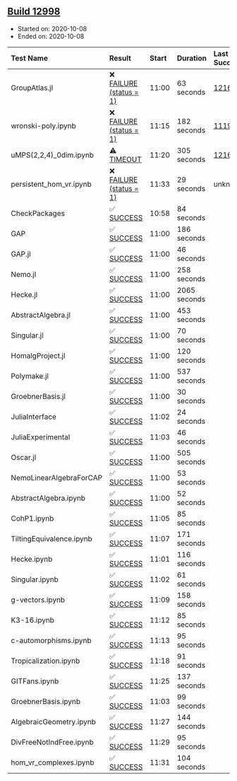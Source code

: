 ## [Build 12998](https://oscarci.mathematik.uni-kl.de/job/oscar/12998/)

* Started on: 2020-10-08
* Ended on: 2020-10-08

| Test Name    | Result | Start | Duration | Last Success | First Failure |
|:-------------|:-------|:------|:---------|:-------------|:--------------|
| GroupAtlas.jl | ❌ [FAILURE (status = 1)](https://oscarci.mathematik.uni-kl.de/job/oscar/12998/artifact/logs/build-12998/GroupAtlas.jl.log) | 11:00 | 63 seconds | [12167](https://oscarci.mathematik.uni-kl.de/job/oscar/12167/) | [12168](https://oscarci.mathematik.uni-kl.de/job/oscar/12168/) |
| wronski-poly.ipynb | ❌ [FAILURE (status = 1)](https://oscarci.mathematik.uni-kl.de/job/oscar/12998/artifact/logs/build-12998/wronski-poly.ipynb.log) | 11:15 | 182 seconds | [11192](https://oscarci.mathematik.uni-kl.de/job/oscar/11192/) | [11193](https://oscarci.mathematik.uni-kl.de/job/oscar/11193/) |
| uMPS(2,2,4)_0dim.ipynb | ⚠ [TIMEOUT](https://oscarci.mathematik.uni-kl.de/job/oscar/12998/artifact/logs/build-12998/uMPS-2-2-4-_0dim.ipynb.log) | 11:20 | 305 seconds | [12167](https://oscarci.mathematik.uni-kl.de/job/oscar/12167/) | [12168](https://oscarci.mathematik.uni-kl.de/job/oscar/12168/) |
| persistent_hom_vr.ipynb | ❌ [FAILURE (status = 1)](https://oscarci.mathematik.uni-kl.de/job/oscar/12998/artifact/logs/build-12998/persistent_hom_vr.ipynb.log) | 11:33 | 29 seconds | unknown | unknown |
| CheckPackages | ✅ [SUCCESS](https://oscarci.mathematik.uni-kl.de/job/oscar/12998/artifact/logs/build-12998/CheckPackages.log) | 10:58 | 84 seconds |  |  |
| GAP | ✅ [SUCCESS](https://oscarci.mathematik.uni-kl.de/job/oscar/12998/artifact/logs/build-12998/GAP.log) | 11:00 | 186 seconds |  |  |
| GAP.jl | ✅ [SUCCESS](https://oscarci.mathematik.uni-kl.de/job/oscar/12998/artifact/logs/build-12998/GAP.jl.log) | 11:00 | 46 seconds |  |  |
| Nemo.jl | ✅ [SUCCESS](https://oscarci.mathematik.uni-kl.de/job/oscar/12998/artifact/logs/build-12998/Nemo.jl.log) | 11:00 | 258 seconds |  |  |
| Hecke.jl | ✅ [SUCCESS](https://oscarci.mathematik.uni-kl.de/job/oscar/12998/artifact/logs/build-12998/Hecke.jl.log) | 11:00 | 2065 seconds |  |  |
| AbstractAlgebra.jl | ✅ [SUCCESS](https://oscarci.mathematik.uni-kl.de/job/oscar/12998/artifact/logs/build-12998/AbstractAlgebra.jl.log) | 11:00 | 453 seconds |  |  |
| Singular.jl | ✅ [SUCCESS](https://oscarci.mathematik.uni-kl.de/job/oscar/12998/artifact/logs/build-12998/Singular.jl.log) | 11:00 | 70 seconds |  |  |
| HomalgProject.jl | ✅ [SUCCESS](https://oscarci.mathematik.uni-kl.de/job/oscar/12998/artifact/logs/build-12998/HomalgProject.jl.log) | 11:00 | 120 seconds |  |  |
| Polymake.jl | ✅ [SUCCESS](https://oscarci.mathematik.uni-kl.de/job/oscar/12998/artifact/logs/build-12998/Polymake.jl.log) | 11:00 | 537 seconds |  |  |
| GroebnerBasis.jl | ✅ [SUCCESS](https://oscarci.mathematik.uni-kl.de/job/oscar/12998/artifact/logs/build-12998/GroebnerBasis.jl.log) | 11:00 | 30 seconds |  |  |
| JuliaInterface | ✅ [SUCCESS](https://oscarci.mathematik.uni-kl.de/job/oscar/12998/artifact/logs/build-12998/JuliaInterface.log) | 11:02 | 24 seconds |  |  |
| JuliaExperimental | ✅ [SUCCESS](https://oscarci.mathematik.uni-kl.de/job/oscar/12998/artifact/logs/build-12998/JuliaExperimental.log) | 11:03 | 46 seconds |  |  |
| Oscar.jl | ✅ [SUCCESS](https://oscarci.mathematik.uni-kl.de/job/oscar/12998/artifact/logs/build-12998/Oscar.jl.log) | 11:00 | 505 seconds |  |  |
| NemoLinearAlgebraForCAP | ✅ [SUCCESS](https://oscarci.mathematik.uni-kl.de/job/oscar/12998/artifact/logs/build-12998/NemoLinearAlgebraForCAP.log) | 11:00 | 53 seconds |  |  |
| AbstractAlgebra.ipynb | ✅ [SUCCESS](https://oscarci.mathematik.uni-kl.de/job/oscar/12998/artifact/logs/build-12998/AbstractAlgebra.ipynb.log) | 11:00 | 52 seconds |  |  |
| CohP1.ipynb | ✅ [SUCCESS](https://oscarci.mathematik.uni-kl.de/job/oscar/12998/artifact/logs/build-12998/CohP1.ipynb.log) | 11:05 | 85 seconds |  |  |
| TiltingEquivalence.ipynb | ✅ [SUCCESS](https://oscarci.mathematik.uni-kl.de/job/oscar/12998/artifact/logs/build-12998/TiltingEquivalence.ipynb.log) | 11:07 | 171 seconds |  |  |
| Hecke.ipynb | ✅ [SUCCESS](https://oscarci.mathematik.uni-kl.de/job/oscar/12998/artifact/logs/build-12998/Hecke.ipynb.log) | 11:01 | 116 seconds |  |  |
| Singular.ipynb | ✅ [SUCCESS](https://oscarci.mathematik.uni-kl.de/job/oscar/12998/artifact/logs/build-12998/Singular.ipynb.log) | 11:02 | 61 seconds |  |  |
| g-vectors.ipynb | ✅ [SUCCESS](https://oscarci.mathematik.uni-kl.de/job/oscar/12998/artifact/logs/build-12998/g-vectors.ipynb.log) | 11:09 | 158 seconds |  |  |
| K3-16.ipynb | ✅ [SUCCESS](https://oscarci.mathematik.uni-kl.de/job/oscar/12998/artifact/logs/build-12998/K3-16.ipynb.log) | 11:12 | 85 seconds |  |  |
| c-automorphisms.ipynb | ✅ [SUCCESS](https://oscarci.mathematik.uni-kl.de/job/oscar/12998/artifact/logs/build-12998/c-automorphisms.ipynb.log) | 11:13 | 95 seconds |  |  |
| Tropicalization.ipynb | ✅ [SUCCESS](https://oscarci.mathematik.uni-kl.de/job/oscar/12998/artifact/logs/build-12998/Tropicalization.ipynb.log) | 11:18 | 91 seconds |  |  |
| GITFans.ipynb | ✅ [SUCCESS](https://oscarci.mathematik.uni-kl.de/job/oscar/12998/artifact/logs/build-12998/GITFans.ipynb.log) | 11:25 | 137 seconds |  |  |
| GroebnerBasis.ipynb | ✅ [SUCCESS](https://oscarci.mathematik.uni-kl.de/job/oscar/12998/artifact/logs/build-12998/GroebnerBasis.ipynb.log) | 11:03 | 99 seconds |  |  |
| AlgebraicGeometry.ipynb | ✅ [SUCCESS](https://oscarci.mathematik.uni-kl.de/job/oscar/12998/artifact/logs/build-12998/AlgebraicGeometry.ipynb.log) | 11:27 | 144 seconds |  |  |
| DivFreeNotIndFree.ipynb | ✅ [SUCCESS](https://oscarci.mathematik.uni-kl.de/job/oscar/12998/artifact/logs/build-12998/DivFreeNotIndFree.ipynb.log) | 11:29 | 95 seconds |  |  |
| hom_vr_complexes.ipynb | ✅ [SUCCESS](https://oscarci.mathematik.uni-kl.de/job/oscar/12998/artifact/logs/build-12998/hom_vr_complexes.ipynb.log) | 11:31 | 104 seconds |  |  |
